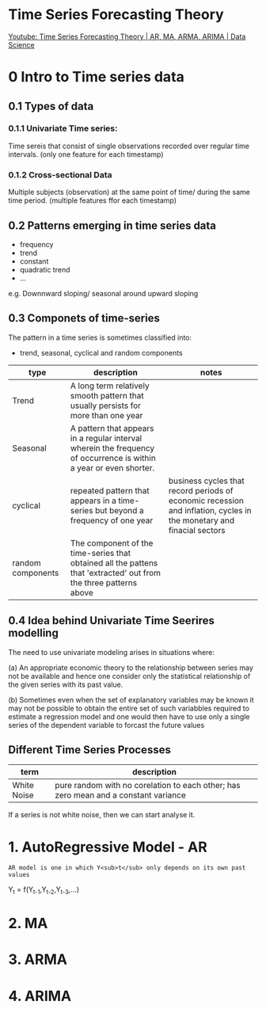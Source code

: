 # Time Series Forecasting Theory
[Youtube: Time Series Forecasting Theory | AR, MA, ARMA, ARIMA | Data Science](https://www.youtube.com/watch?v=Aw77aMLj9uM)
# 0 Intro to Time series data
## 0.1 Types of data
### 0.1.1 Univariate Time series:
Time sereis that consist of single observations recorded over regular time intervals.
(only one feature for each timestamp)
### 0.1.2 Cross-sectional Data
Multiple subjects (observation) at the same point of time/ during the same time period.
(multiple features ffor each timestamp)
## 0.2 Patterns emerging in time series data
- frequency
- trend
- constant
- quadratic trend
- ...

e.g. Downnward sloping/ seasonal around upward sloping
## 0.3 Componets of time-series
The pattern in a time series is sometimes classified into:
- trend, seasonal, cyclical and random components

|type|description|notes|
|-|-|-|
|Trend| A long term relatively smooth pattern that usually persists for more than one year||
|Seasonal|A pattern that appears in a regular interval wherein the frequency of occurrence is within a year or even shorter.||
|cyclical|repeated pattern that appears in a time-series but beyond a frequency of one year|business cycles that record periods of economic recession and inflation, cycles in the monetary and finacial sectors|
|random components| The component of the time-series that obtained all the pattens that 'extracted' out from the three patterns above||
## 0.4 Idea behind Univariate Time Seerires modelling
The need to use univariate modeling arises in situations where:
  
  (a) An appropriate economic theory to the relationship between series may not be available and hence one consider only the statistical relationship of the given series with its past value.
  
  (b) Sometimes even when the set of explanatory variables may be known it may not be possible to obtain the entire set of such variabbles required to estimate a regression model and one would then have to use only a single series of the dependent variable to forcast the future values

## Different Time Series Processes
|term|description|
|-|-|
|White Noise|pure random with no corelation to each other; has zero mean and a constant variance|

If a series is not white noise, then we can start analyse it.

# 1. AutoRegressive Model - AR

```
AR model is one in which Y<sub>t</sub> only depends on its own past values
```
Y<sub>t</sub> = f(Y<sub>t-1</sub>,Y<sub>t-2</sub>,Y<sub>t-3</sub>,...)
# 2. MA
# 3. ARMA
# 4. ARIMA
